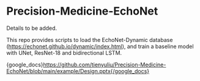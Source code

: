 # Precision-Medicine-EchoNet

Details to be added.

This repo provides scripts to load the EchoNet-Dynamic database (https://echonet.github.io/dynamic/index.html), and train a baseline model with UNet, ResNet-18 and bidirectional LSTM.


{google_docs}https://github.com/tienyuliu/Precision-Medicine-EchoNet/blob/main/example/Design.pptx{/google_docs}
